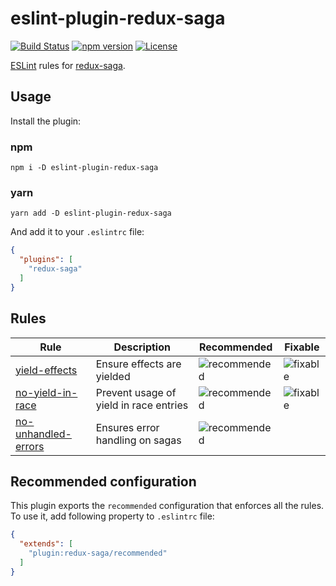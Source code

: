 # eslint-plugin-redux-saga



[![Build Status](https://img.shields.io/travis/pke/eslint-plugin-redux-saga/master.svg?style=flat-square)](https://travis-ci.org/pke/eslint-plugin-redux-saga)
[![npm version](https://img.shields.io/npm/v/eslint-plugin-redux-saga.svg?style=flat-square)](https://badge.fury.io/js/eslint-plugin-redux-saga)
[![License](https://img.shields.io/npm/l/eslint-plugin-redux-saga.svg?style=flat-square)](LICENSE)

[ESLint](https://github.com/eslint/eslint) rules for [redux-saga](https://github.com/yelouafi/redux-saga).

## Usage

Install the plugin:

### npm

`npm i -D eslint-plugin-redux-saga`

### yarn

`yarn add -D eslint-plugin-redux-saga`

And add it to your `.eslintrc` file:

```json
{
  "plugins": [
    "redux-saga"
  ]
}
```

## Rules

| Rule | Description | Recommended | Fixable |
|-------------|------|-------------|---------|
| [yield-effects](docs/rules/yield-effects.md) | Ensure effects are yielded | ![recommended](https://img.shields.io/badge/-recommended-lightgrey.svg) | ![fixable](https://img.shields.io/badge/-fixable-green.svg) |
| [no-yield-in-race](docs/rules/no-yield-in-race.md) | Prevent usage of yield in race entries | ![recommended](https://img.shields.io/badge/-recommended-lightgrey.svg) | ![fixable](https://img.shields.io/badge/-fixable-green.svg)
| [no-unhandled-errors](docs/rules/no-unhandled-errors.md) | Ensures error handling on sagas | ![recommended](https://img.shields.io/badge/-recommended-lightgrey.svg) |

## Recommended configuration

This plugin exports the `recommended` configuration that enforces all the rules. To use it, add following property to `.eslintrc` file:

```json
{
  "extends": [
    "plugin:redux-saga/recommended"
  ]
}
```
